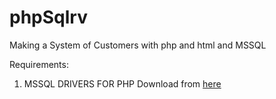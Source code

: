 # phpSqlrv
Making a System of Customers with php and html and MSSQL

Requirements:
1. MSSQL DRIVERS FOR PHP
   Download from [here](https://learn.microsoft.com/en-us/sql/connect/php/download-drivers-php-sql-server?view=sql-server-ver16)
